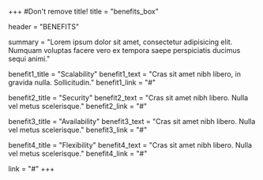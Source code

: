 +++
#Don't remove title!
title = "benefits_box"

header = "BENEFITS"

summary = "Lorem ipsum dolor sit amet, consectetur adipisicing elit. Numquam voluptas facere vero ex tempora saepe perspiciatis ducimus sequi animi."

benefit1_title = "Scalability"
benefit1_text = "Cras sit amet nibh libero, in gravida nulla. Sollicitudin."
benefit1_link = "#"

benefit2_title = "Security"
benefit2_text = "Cras sit amet nibh libero. Nulla vel metus scelerisque."
benefit2_link = "#"

benefit3_title = "Availability"
benefit3_text = "Cras sit amet nibh libero. Nulla vel metus scelerisque."
benefit3_link = "#"

benefit4_title = "Flexibility"
benefit4_text = "Cras sit amet nibh libero. Nulla vel metus scelerisque."
benefit4_link = "#"

link = "#"
+++